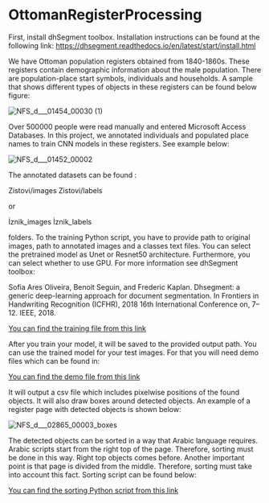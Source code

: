 # OttomanRegisterProcessing

First, install dhSegment toolbox. Installation instructions can be found at the following link:
https://dhsegment.readthedocs.io/en/latest/start/install.html

We have Ottoman population registers obtained from 1840-1860s. These registers contain demographic information about the male population. There are population-place start symbols, individuals and households. A sample that shows different types of objects in these registers can be found below figure:

![NFS_d___01454_00030 (1)](https://user-images.githubusercontent.com/4293082/114822724-2a633a00-9dcb-11eb-8076-8cad5ac64f9c.png)

Over 500000 people were read manually and entered Microsoft Access Databases. In this project, we annotated individuals and populated place names to train CNN models in these registers. See example below:

![NFS_d___01452_00002](https://user-images.githubusercontent.com/4293082/114823044-a1003780-9dcb-11eb-9fbb-2e5be4548b62.png)

The annotated datasets can be found :

Zistovi/images
Zistovi/labels

or 

İznik_images
İznik_labels

folders. To the training Python script, you have to provide path to original images, path to annotated images and a classes text files. You can select the pretrained model
as Unet or Resnet50 architecture. Furthermore, you can select whether to use GPU. For more information see dhSegment toolbox:

Sofia Ares Oliveira, Benoit Seguin, and Frederic Kaplan. Dhsegment: a generic deep-learning approach for document segmentation. In Frontiers in Handwriting Recognition (ICFHR), 2018 16th International Conference on, 7–12. IEEE, 2018.

[You can find the training file from this link](train_iznik_villages.py)

After you train your model, it will be saved to the provided output path. You can use the trained model for your test images. For that you will need demo files which can be found in:

[You can find the demo file from this link](demo_iznik.py)

It will output a csv file which includes pixelwise positions of the found objects. It will also draw boxes around detected objects. An example of a register page with detected objects is shown below:

![NFS_d___02865_00003_boxes](https://user-images.githubusercontent.com/4293082/114997273-543e5e80-9ea8-11eb-8251-f35817dafd74.jpg)

The detected objects can be sorted in a way that Arabic language requires. Arabic scripts start from the right top of the page. Therefore, sorting must be done in this way. Right top objects comes before. Another important point is that page is divided from the middle. Therefore, sorting must take into account this fact. Sorting script can be found below:

[You can find the sorting Python script from this link](SortObjects.py)





